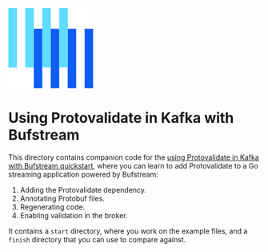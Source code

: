![The Buf logo](https://raw.githubusercontent.com/bufbuild/protovalidate/main/.github/buf-logo.svg)

# Using Protovalidate in Kafka with Bufstream

This directory contains companion code for the [using Protovalidate in Kafka with Bufstream quickstart][documentation], where you can learn to add Protovalidate to a Go streaming application powered by Bufstream:

1. Adding the Protovalidate dependency.
2. Annotating Protobuf files.
3. Regenerating code.
4. Enabling validation in the broker.

It contains a `start` directory, where you work on the example files, and a `finish` directory that you can use to compare against.

[documentation]: https://buf.build/docs/protovalidate/quickstart/bufstream
